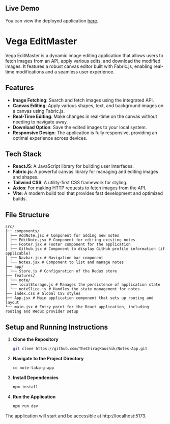 ## Live Demo

You can view the deployed application [here](https://vegaeditmaster.netlify.app/).
# Vega EditMaster

Vega EditMaster is a dynamic image editing application that allows users to fetch images from an API, apply various edits, and download the modified images. It features a robust canvas editor built with Fabric.js, enabling real-time modifications and a seamless user experience.

## Features

- **Image Fetching**: Search and fetch images using the integrated API.
- **Canvas Editing**: Apply various shapes, text, and background images on a canvas using Fabric.js.
- **Real-Time Editing**: Make changes in real-time on the canvas without needing to navigate away.
- **Download Option**: Save the edited images to your local system.
- **Responsive Design**: The application is fully responsive, providing an optimal experience across devices.

## Tech Stack

- **ReactJS**: A JavaScript library for building user interfaces.
- **Fabric.js**: A powerful canvas library for managing and editing images and shapes.
- **Tailwind CSS**: A utility-first CSS framework for styling.
- **Axios**: For making HTTP requests to fetch images from the API.
- **Vite**: A modern build tool that provides fast development and optimized builds.

## File Structure

```
src/
├── components/
│ ├── AddNote.jsx # Component for adding new notes
│ ├── EditNote.jsx # Component for editing existing notes
│ ├── Footer.jsx # Footer component for the application
│ ├── Github.jsx # Component to display GitHub profile information (if applicable)
│ ├── Navbar.jsx # Navigation bar component
│ └── Notes.jsx # Component to list and manage notes
├── app/
│ └── Store.js # Configuration of the Redux store
├── features/
│ └── note/
│ ├── localStorage.js # Manages the persistence of application state
│ └── noteSlice.js # Handles the state management for notes
├── index.css # Global CSS styles
├── App.jsx # Main application component that sets up routing and layout
└── main.jsx # Entry point for the React application, including routing and Redux provider setup
```

## Setup and Running Instructions

1. **Clone the Repository**
   ```bash
   git clone https://github.com/TheChiragKaushik/Notes-App.git

2. **Navigate to the Project Directory**
   ```bash
   cd note-taking-app

3. **Install Dependencies**
   ```bash
   npm install

4. **Run the Application**
   ```bash
   npm run dev

The application will start and be accessible at http://localhost:5173. 
